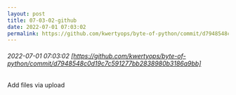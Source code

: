 ```yaml
---
layout: post
title: 07-03-02-github
date: 2022-07-01 07:03:02
permalink: https://github.com/kwertyops/byte-of-python/commit/d7948548c0d19c7c591277bb2838980b3186a9bb
---
```


###### 2022-07-01 07:03:02 [https://github.com/kwertyops/byte-of-python/commit/d7948548c0d19c7c591277bb2838980b3186a9bb]
Add files via upload
